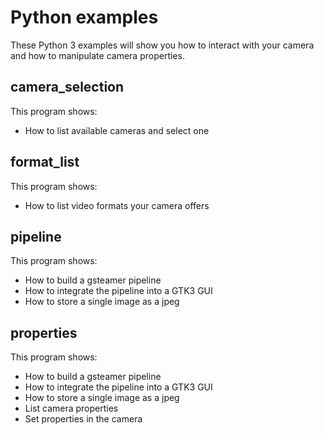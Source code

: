
# Python examples

These Python 3 examples will show you how to interact with your camera
and how to manipulate camera properties.

## camera_selection

This program shows:

- How to list available cameras and select one

## format_list

This program shows:

- How to list video formats your camera offers

## pipeline

This program shows:

- How to build a gsteamer pipeline
- How to integrate the pipeline into a GTK3 GUI
- How to store a single image as a jpeg

## properties

This program shows:

- How to build a gsteamer pipeline
- How to integrate the pipeline into a GTK3 GUI
- How to store a single image as a jpeg
- List camera properties
- Set properties in the camera
